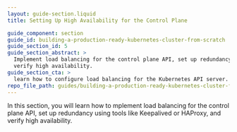 ```yaml
---
layout: guide-section.liquid
title: Setting Up High Availability for the Control Plane

guide_component: section
guide_id: building-a-production-ready-kubernetes-cluster-from-scratch
guide_section_id: 5
guide_section_abstract: >
  Implement load balancing for the control plane API, set up redundancy using tools like Keepalived or HAProxy, and
  verify high availability.
guide_section_cta: >
  learn how to configure load balancing for the Kubernetes API server.
repo_file_path: guides/building-a-production-ready-kubernetes-cluster-from-scratch/section-5.md
---
```


In this section, you will learn how to mplement load balancing for the control plane API, set up redundancy using tools
like Keepalived or HAProxy, and verify high availability.
